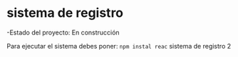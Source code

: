 <h1>sistema de registro</h1>
-Estado del proyecto: En construcción

Para ejecutar el sistema debes poner:
```npm instal reac```
sistema de registro 2
